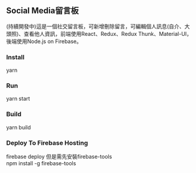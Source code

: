 ## Social Media留言板
(持續開發中)這是一個社交留言板，可新增刪除留言，可編輯個人訊息(自介、大頭照)、查看他人資訊，前端使用React、Redux、Redux Thunk、Material-UI，後端使用Node.js on Firebase。

### Install
yarn

### Run
yarn start

### Build
yarn build
### Deploy To Firebase Hosting
firebase deploy
但是需先安裝firebase-tools     
npm install -g firebase-tools
